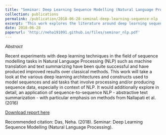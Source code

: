 ```yaml
---
title: "Seminar: Deep Learning Sequence Modelling (Natural Language Processing)"
collection: publications
permalink: /publication/2018-06-28-seminal-deep-learning-sequence-nlp
excerpt: 'This work explores the literature around deep learning sequence models, especially in context of NLP'
date: 2018-06-28
paperurl: 'http://neha191091.github.io/files/seminar_nlp.pdf'
---
```

*Abstract*

Recent experiments with deep learning techniques in the field of sequence modelling tasks in
Natural Language Processing (NLP) such as machine translation and text summarizing have been
quite successful and have produced improved results over classical methods. This work will take
a look at the various deep learning architectures and constructs used to model sequences and aid
tasks that involve processing and/or producing sequence data, especially in context of NLP. It
would additionally explore in detail, an application of sequence-to-sequence NLP - abstractive
text summarization - with particular emphasis on methods from Nallapati et al. (2016)

[Download report here](http://neha191091.github.io/files/seminar_nlp.pdf)

Recommended citation: Das, Neha. (2018). Seminar: Deep Learning Sequence Modelling (Natural Language Processing).
